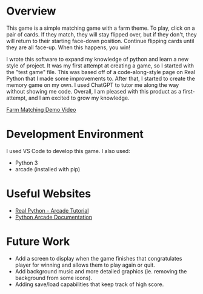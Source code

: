 # Overview

This game is a simple matching game with a farm theme. To play, click on a pair of cards. If they match, they will stay flipped over, but if they don't, they will return to their starting face-down position. Continue flipping cards until they are all face-up. When this happens, you win!

I wrote this software to expand my knowledge of python and learn a new style of project. It was my first attempt at creating a game, so I started with the "test game" file. This was based off of a code-along-style page on Real Python that I made some improvements to. 
After that, I started to create the memory game on my own. I used ChatGPT to tutor me along the way without showing me code. Overall, I am pleased with this product as a first-attempt, and I am excited to grow my knowledge.

[Farm Matching Demo Video](https://youtu.be/DBf0Ol2j2e4)

# Development Environment

I used VS Code to develop this game. I also used:
* Python 3
* arcade (installed with pip)

# Useful Websites

* [Real Python - Arcade Tutorial](https://realpython.com/arcade-python-game-framework/)
* [Python Arcade Documentation](https://api.arcade.academy/en/platformer_tutorial_revamp/_modules/arcade/window_commands.html)

# Future Work

* Add a screen to display when the game finishes that congratulates player for winning and allows them to play again or quit.
* Add background music and more detailed graphics (ie. removing the background from some icons).
* Adding save/load capabilities that keep track of high score.